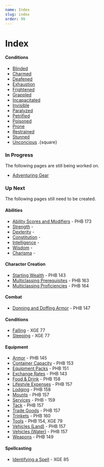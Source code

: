 ```yaml
---
name: Index
slug: index
order: 99
---
```

# Index


#### Conditions
- [Blinded](blinded)
- [Charmed](charmed)
- [Deafened](deafened)
- [Exhaustion](exhaustion)
- [Frightened](frightened)
- [Grappled](grappled)
- [Incapacitated](incapacitated)
- [Invisible](invisible)
- [Paralyzed](paralyzed)
- [Petrified](petrified)
- [Poisoned](poisoned)
- [Prone](prone)
- [Restrained](restrained)
- [Stunned](stunned)
- [Unconcious](unconcious)
.{square}

### In Progress
The following pages are still being worked on.
- [Adventuring Gear](adventuring-gear)




### Up Next
The following pages still need to be created.
#### Abilities
- [Ability Scores and Modifiers](ability-scores-and-modifiers) - PHB 173
- [Strength](strength) - 
- [Dexterity](dexterity) - 
- [Constitution](constitution) -
- [Intelligence](intelligence) -
- [Wisdom](wisdom) - 
- [Charisma](charisma) -

#### Character Creation
- [Starting Wealth](starting-wealth) - PHB 143
- [Multiclassing Prerequisites](multiclassing-prerequisites) - PHB 163
- [Multiclassing Proficiencies](multiclassing-proficiencies) - PHB 164
#### Combat
- [Donning and Doffing Armor](donning-and-doffing) - PHB 147
#### Conditions

- [Falling](falling) - XGE 77
- [Sleeping](sleeping) - XGE 77
#### Equipment
- [Armor](armor) - PHB 145
- [Container Capacity](container-capacity) - PHB 153
- [Equipment Packs](equipment-packs) - PHB 151
- [Exchange Rates](exchange-rates) - PHB 143
- [Food & Drink](food-drink) - PHB 158
- [Lifestyle Expenses](lifestyle-expenses) - PHB 157
- [Lodging](lodging) - PHB 158
- [Mounts](mounts) - PHB 157
- [Services](services) - PHB - 159
- [Tack](tack) - PHB 157
- [Trade Goods](trade-goods) - PHB 157
- [Trinkets](trinkets) - PHB 160
- [Tools](tools) - PHB 154, XGE 79
- [Vehicles (Land)](vehicles-land) - PHB 157
- [Vehicles (Water)](vehicles-water) - PHB 157
- [Weapons](weapons) - PHB 149

#### Spellcasting
- [Identifying a Spell](identifying-a-spell) - XGE 85